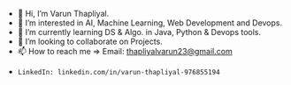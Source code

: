 - 👋 Hi, I’m Varun Thapliyal.
- 👀 I’m interested in AI, Machine Learning, Web Development and Devops.
- 🌱 I’m currently learning DS & Algo. in Java, Python & Devops tools.
- 💞️ I’m looking to collaborate on Projects.
- 📫 How to reach me => Email: thapliyalvarun23@gmail.com 
-     LinkedIn: linkedin.com/in/varun-thapliyal-976855194

<!---
VarunThapliyal23/VarunThapliyal23 is a ✨ special ✨ repository because its `README.md` (this file) appears on your GitHub profile.
You can click the Preview link to take a look at your changes.
--->
